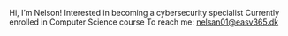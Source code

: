 Hi, I’m Nelson!
Interested in becoming a cybersecurity specialist
Currently enrolled in Computer Science course
To reach me: nelsan01@easv365.dk
